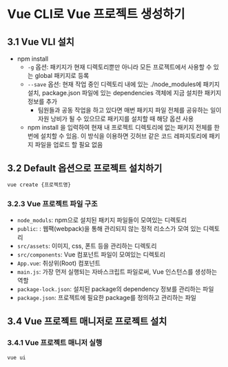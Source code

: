 # Vue CLI로 Vue 프로젝트 생성하기

## 3.1 Vue VLI 설치

- npm install
  - `-g` 옵션: 패키지가 현재 디렉토리뿐만 아니라 모든 프로젝트에서 사용할 수 있는 global 패키지로 등록
  - `--save` 옵션: 현재 작업 중인 디렉토리 내에 있는 ./node_modules에 패키지 설치, package.json 파일에 있는 dependencies 객체에 지금 설치한 패키지 정보를 추가
    - 팀원들과 공동 작업을 하고 있다면 매번 패키지 파일 전체를 공유하는 일이 자원 낭비가 될 수 있으므로 패키지를 설치할 때 해당 옵션 사용
  - npm install 을 입력하여 현재 내 프로젝트 디렉토리에 없는 패키지 전체를 한번에 설치할 수 있음. 이 방식을 이용하면 깃허브 같은 코드 레파지토리에 패키지 파일을 업로드 할 필요 없음

## 3.2 Default 옵션으로 프로젝트 설치하기

```bash
vue create {프로젝트명}
```

### 3.2.3 Vue 프로젝트 파일 구조

- `node_moduls`: npm으로 설치된 패키지 파일들이 모여있는 디렉토리
- `public`: : 웹팩(webpack)을 통해 관리되지 않는 정적 리소스가 모여 있는 디렉토리
- `src/assets`: 이미지, css, 폰트 등을 관리하는 디렉토리
- `src/components`: Vue 컴포넌트 파일이 모여있는 디렉토리
- `App.vue`: 취상위(Root) 컴포넌트
- `main.js`: 가장 먼저 실행되는 자바스크립트 파일로써, Vue 인스턴스를 생성하는 역할
- `package-lock.json`: 설치된 package의 dependency 정보를 관리하는 파일
- `package.json`: 프로젝트에 필요한 package를 정의하고 관리하는 파일

## 3.4 Vue 프로젝트 매니저로 프로젝트 설치

### 3.4.1 Vue 프로젝트 매니저 실행

```bash
vue ui
```
